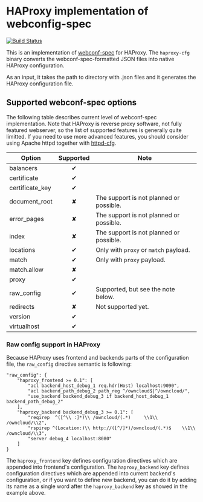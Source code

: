 # HAProxy implementation of webconfig-spec

[![Build Status](https://travis-ci.org/micro-webapps/haproxy-cfg.svg)](https://travis-ci.org/micro-webapps/haproxy-cfg)

This is an implementation of [webconf-spec](https://github.com/micro-webapps/webconf-spec) for HAProxy. The `haproxy-cfg` binary converts the webconf-spec-formatted JSON files into native HAProxy configuration.

As an input, it takes the path to directory with .json files and it generates the HAProxy configuration file.

## Supported webconf-spec options

The following table describes current level of webconf-spec implementation. Note that HAProxy is reverse proxy software, not fully featured webserver, so the list of supported features is generally quite limitted. If you need to use more advanced features, you should consider using Apache httpd together with [httpd-cfg](https://github.com/micro-webapps/httpd-cfg).

| Option | Supported | Note |
|--------|:---------:|------|
| balancers | ✔ | |
| certificate | ✔ | |
| certificate_key | ✔ | |
| document_root |  ✘ | The support is not planned or possible. |
| error_pages |  ✘ | The support is not planned or possible. |
| index | ✘ | The support is not planned or possible. |
| locations | ✔ | Only with `proxy` or `match` payload. |
| match | ✔ | Only with `proxy` payload. |
| match.allow |  ✘ | |
| proxy | ✔ | |
| raw_config | ✔ | Supported, but see the note below. |
| redirects | ✘ | Not supported yet. |
| version | ✔ | |
| virtualhost | ✔ | |

### Raw config support in HAProxy

Because HAProxy uses frontend and backends parts of the configuration file, the `raw_config` directive semantic is following:

    "raw_config": {
        "haproxy_frontend >= 0.1": [
            "acl backend_host_debug_1 req.hdr(Host) localhost:9090",
            "acl backend_path_debug_2 path_reg ^/owncloud$|^/owncloud/",
            "use_backend backend_debug_3 if backend_host_debug_1 backend_path_debug_2"
        ],
        "haproxy_backend backend_debug_3 >= 0.1": [
            "reqirep  ^([^\\ :]*)\\ /owncloud/(.*)     \\1\\ /owncloud/\\2",
            "rspirep ^(Location:)\\ http://([^/]*)/owncloud/(.*)$    \\1\\ /owncloud/\\3",
            "server debug_4 localhost:8080"
        ]
    }

The `haproxy_frontend` key defines configuration directives which are appended into frontend's configuration. The `haproxy_backend` key defines configuration directives which are appended into current backend's configuration, or if you want to define new backend, you can do it by adding its name as a single word after the `haproxy_backend` key as showed in the example above.
